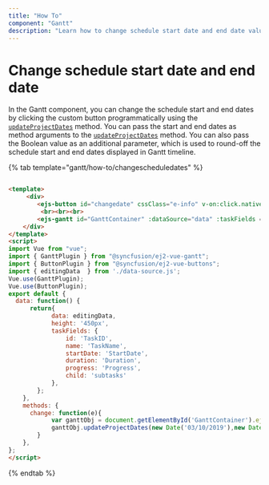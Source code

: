 ```yaml
---
title: "How To"
component: "Gantt"
description: "Learn how to change schedule start date and end date values dynamically in the JS 2 Gantt component."
---
```

# Change schedule start date and end date

In the Gantt component, you can change the schedule start and end dates by clicking the custom button programmatically using the [`updateProjectDates`](../../api/gantt/#updateprojectdates) method. You can pass the start and end dates as method arguments to the [`updateProjectDates`](../../api/gantt/#updateprojectdates) method. You can also pass the Boolean value as an additional parameter, which is used to round-off the schedule start and end dates displayed in Gantt timeline.

{% tab template="gantt/how-to/changescheduledates" %}

```html

<template>
     <div>
        <ejs-button id="changedate" cssClass="e-info" v-on:click.native="change">Change Date</ejs-button>
         <br><br><br>
        <ejs-gantt id="GanttContainer" :dataSource="data" :taskFields = "taskFields" :height = "height"></ejs-gantt>
    </div>
</template>
<script>
import Vue from "vue";
import { GanttPlugin } from "@syncfusion/ej2-vue-gantt";
import { ButtonPlugin } from "@syncfusion/ej2-vue-buttons";
import { editingData  } from './data-source.js';
Vue.use(GanttPlugin);
Vue.use(ButtonPlugin);
export default {
  data: function() {
      return{
            data: editingData,
            height: '450px',
            taskFields: {
                id: 'TaskID',
                name: 'TaskName',
                startDate: 'StartDate',
                duration: 'Duration',
                progress: 'Progress',
                child: 'subtasks'
            },
        };
    },
    methods: {
      change: function(e){
            var ganttObj = document.getElementById('GanttContainer').ej2_instances[0];
            ganttObj.updateProjectDates(new Date('03/10/2019'),new Date('06/20/2019'),true);
        }
    },
};
</script>

```

{% endtab %}